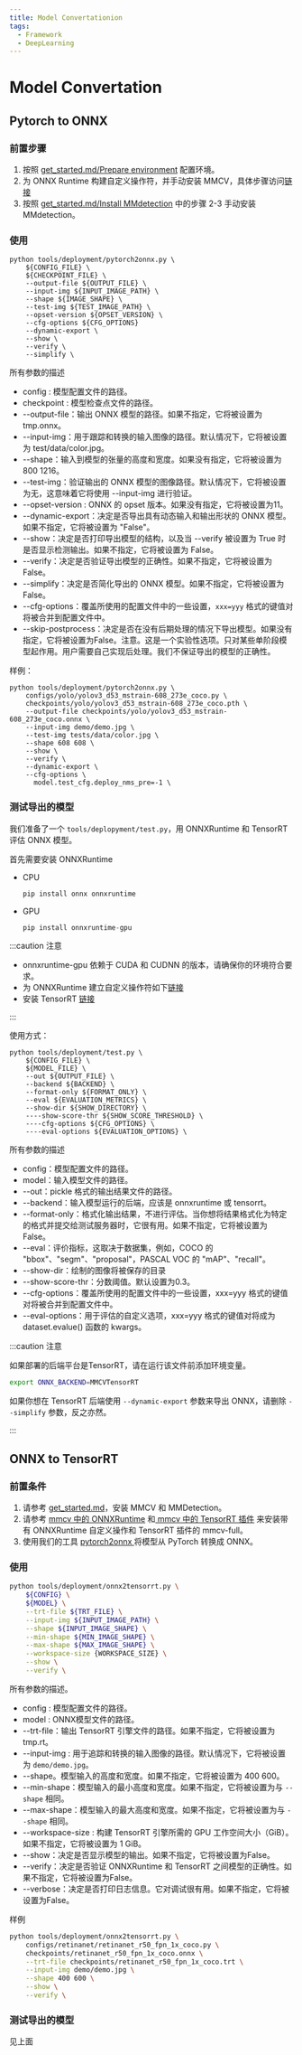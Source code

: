 ```yaml
---
title: Model Convertationion
tags: 
  - Framework
  - DeepLearning
---
```


# Model Convertation

## Pytorch to ONNX

### 前置步骤

1. 按照 [get_started.md/Prepare environment](https://mmdetection.readthedocs.io/en/latest/get_started.html) 配置环境。
2. 为 ONNX Runtime 构建自定义操作符，并手动安装 MMCV，具体步骤访问[链接](https://github.com/open-mmlab/mmcv/blob/master/docs/en/deployment/onnxruntime_op.md/#how-to-build-custom-operators-for-onnx-runtime)
3. 按照 [get_started.md/Install MMdetection](https://mmdetection.readthedocs.io/en/latest/get_started.html) 中的步骤 2-3 手动安装 MMdetection。

### 使用

```shell
python tools/deployment/pytorch2onnx.py \
    ${CONFIG_FILE} \
    ${CHECKPOINT_FILE} \
    --output-file ${OUTPUT_FILE} \
    --input-img ${INPUT_IMAGE_PATH} \
    --shape ${IMAGE_SHAPE} \
    --test-img ${TEST_IMAGE_PATH} \
    --opset-version ${OPSET_VERSION} \
    --cfg-options ${CFG_OPTIONS}
    --dynamic-export \
    --show \
    --verify \
    --simplify \
```

所有参数的描述

- config : 模型配置文件的路径。
- checkpoint : 模型检查点文件的路径。
- --output-file：输出 ONNX 模型的路径。如果不指定，它将被设置为 tmp.onnx。
- --input-img：用于跟踪和转换的输入图像的路径。默认情况下，它将被设置为 test/data/color.jpg。
- --shape：输入到模型的张量的高度和宽度。如果没有指定，它将被设置为 800 1216。
- --test-img：验证输出的 ONNX 模型的图像路径。默认情况下，它将被设置为无，这意味着它将使用 --input-img 进行验证。
- --opset-version : ONNX 的 opset 版本。如果没有指定，它将被设置为11。
- --dynamic-export：决定是否导出具有动态输入和输出形状的 ONNX 模型。如果不指定，它将被设置为 "False"。
- --show：决定是否打印导出模型的结构，以及当 --verify 被设置为 True 时是否显示检测输出。如果不指定，它将被设置为 False。
- --verify：决定是否验证导出模型的正确性。如果不指定，它将被设置为False。
- --simplify：决定是否简化导出的 ONNX 模型。如果不指定，它将被设置为 False。
- --cfg-options：覆盖所使用的配置文件中的一些设置，`xxx=yyy` 格式的键值对将被合并到配置文件中。
- --skip-postprocess：决定是否在没有后期处理的情况下导出模型。如果没有指定，它将被设置为False。注意。这是一个实验性选项。只对某些单阶段模型起作用。用户需要自己实现后处理。我们不保证导出的模型的正确性。

样例：

```shell
python tools/deployment/pytorch2onnx.py \
    configs/yolo/yolov3_d53_mstrain-608_273e_coco.py \
    checkpoints/yolo/yolov3_d53_mstrain-608_273e_coco.pth \
    --output-file checkpoints/yolo/yolov3_d53_mstrain-608_273e_coco.onnx \
    --input-img demo/demo.jpg \
    --test-img tests/data/color.jpg \
    --shape 608 608 \
    --show \
    --verify \
    --dynamic-export \
    --cfg-options \
      model.test_cfg.deploy_nms_pre=-1 \
```

### 测试导出的模型

我们准备了一个 `tools/deplopyment/test.py`，用 ONNXRuntime 和 TensorRT 评估 ONNX 模型。

首先需要安装 ONNXRuntime

- CPU

  ```python
  pip install onnx onnxruntime
  ```

- GPU

  ```python
  pip install onnxruntime-gpu
  ```

:::caution 注意

- onnxruntime-gpu 依赖于 CUDA 和 CUDNN 的版本，请确保你的环境符合要求。
- 为 ONNXRuntime 建立自定义操作符如下[链接](https://github.com/open-mmlab/mmcv/blob/master/docs/en/deployment/onnxruntime_op.md/#how-to-build-custom-operators-for-onnx-runtime)
- 安装 TensorRT [链接](https://mmcv.readthedocs.io/en/latest/deployment/tensorrt_plugin.html#how-to-build-tensorrt-plugins-in-mmcv)

:::

使用方式：

```shell
python tools/deployment/test.py \
    ${CONFIG_FILE} \
    ${MODEL_FILE} \
    --out ${OUTPUT_FILE} \
    --backend ${BACKEND} \
    --format-only ${FORMAT_ONLY} \
    --eval ${EVALUATION_METRICS} \
    --show-dir ${SHOW_DIRECTORY} \
    ----show-score-thr ${SHOW_SCORE_THRESHOLD} \
    ----cfg-options ${CFG_OPTIONS} \
    ----eval-options ${EVALUATION_OPTIONS} \
```

所有参数的描述

- config：模型配置文件的路径。
- model：输入模型文件的路径。
- --out：pickle 格式的输出结果文件的路径。
- --backend：输入模型运行的后端，应该是 onnxruntime 或 tensorrt。
- --format-only：格式化输出结果，不进行评估。当你想将结果格式化为特定的格式并提交给测试服务器时，它很有用。如果不指定，它将被设置为 False。
- --eval：评价指标，这取决于数据集，例如，COCO 的 "bbox"、"segm"、"proposal"，PASCAL VOC 的 "mAP"、"recall"。
- --show-dir：绘制的图像将被保存的目录
- --show-score-thr：分数阈值。默认设置为0.3。
- --cfg-options：覆盖所使用的配置文件中的一些设置，xxx=yyy 格式的键值对将被合并到配置文件中。
- --eval-options：用于评估的自定义选项，xxx=yyy 格式的键值对将成为 dataset.evalue() 函数的 kwargs。

:::caution 注意

如果部署的后端平台是TensorRT，请在运行该文件前添加环境变量。

```bash
export ONNX_BACKEND=MMCVTensorRT
```

如果你想在 TensorRT 后端使用 `--dynamic-export` 参数来导出 ONNX，请删除 `--simplify` 参数，反之亦然。

:::

## ONNX to TensorRT

### 前置条件

1. 请参考 [get_started.md](https://mmdetection.readthedocs.io/en/latest/get_started.html)，安装 MMCV 和 MMDetection。
2. 请参考 [mmcv 中的 ONNXRuntime](https://mmcv.readthedocs.io/en/latest/deployment/onnxruntime_op.html) 和[ mmcv 中的 TensorRT 插件](https://github.com/open-mmlab/mmcv/blob/master/docs/en/deployment/tensorrt_plugin.md) 来安装带有 ONNXRuntime 自定义操作和 TensorRT 插件的 mmcv-full。
3. 使用我们的工具 [pytorch2onnx ](https://mmdetection.readthedocs.io/en/latest/tutorials/pytorch2onnx.html) 将模型从 PyTorch 转换成 ONNX。

### 使用

```bash
python tools/deployment/onnx2tensorrt.py \
    ${CONFIG} \
    ${MODEL} \
    --trt-file ${TRT_FILE} \
    --input-img ${INPUT_IMAGE_PATH} \
    --shape ${INPUT_IMAGE_SHAPE} \
    --min-shape ${MIN_IMAGE_SHAPE} \
    --max-shape ${MAX_IMAGE_SHAPE} \
    --workspace-size {WORKSPACE_SIZE} \
    --show \
    --verify \
```

所有参数的描述。

- config : 模型配置文件的路径。
- model : ONNX模型文件的路径。
- --trt-file：输出 TensorRT 引擎文件的路径。如果不指定，它将被设置为 tmp.rt。
- --input-img : 用于追踪和转换的输入图像的路径。默认情况下，它将被设置为 `demo/demo.jpg`。
- --shape。模型输入的高度和宽度。如果不指定，它将被设置为 400 600。
- --min-shape：模型输入的最小高度和宽度。如果不指定，它将被设置为与 `--shape` 相同。
- --max-shape：模型输入的最大高度和宽度。如果不指定，它将被设置为与 `--shape` 相同。
- --workspace-size : 构建 TensorRT 引擎所需的 GPU 工作空间大小（GiB）。如果不指定，它将被设置为 1 GiB。
- --show：决定是否显示模型的输出。如果不指定，它将被设置为False。
- --verify：决定是否验证 ONNXRuntime 和 TensorRT 之间模型的正确性。如果不指定，它将被设置为False。
- --verbose：决定是否打印日志信息。它对调试很有用。如果不指定，它将被设置为False。

样例

```bash
python tools/deployment/onnx2tensorrt.py \
    configs/retinanet/retinanet_r50_fpn_1x_coco.py \
    checkpoints/retinanet_r50_fpn_1x_coco.onnx \
    --trt-file checkpoints/retinanet_r50_fpn_1x_coco.trt \
    --input-img demo/demo.jpg \
    --shape 400 600 \
    --show \
    --verify \
```

### 测试导出的模型

见上面

